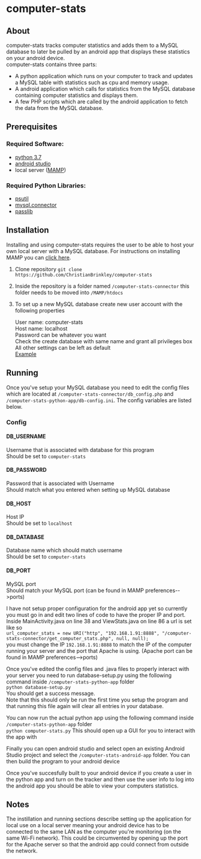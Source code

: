 # computer-stats

## About
computer-stats tracks computer statistics and adds them to a MySQL database to later be pulled by an android app that displays these statistics on your android device.   
computer-stats contains three parts: 
- A python application which runs on your computer to track and updates a MySQL table with statistics such as cpu and memory usage.
- A android application which calls for statistics from the MySQL database containing computer statistics and displays them.
- A few PHP scripts which are called by the android application to fetch the data from the MySQL database.

## Prerequisites

### Required Software:
- [python 3.7](https://www.python.org/downloads/release/python-370/)
- [android studio](https://developer.android.com/studio/)
- local server ([MAMP](https://www.mamp.info/en/))

### Required Python Libraries:
- [psutil](https://psutil.readthedocs.io/en/latest/)
- [mysql.connector](https://dev.mysql.com/doc/connector-python/en/)
- [passlib](https://passlib.readthedocs.io/en/stable/)

## Installation
Installing and using computer-stats requires the user to be able to host your own local server with a MySQL database. For instructions on installing MAMP you can [click here](https://documentation.mamp.info/).
1. Clone repository `git clone https://github.com/ChristianBrinkley/computer-stats`
2. Inside the repository is a folder named `/computer-stats-connector` this folder needs to be moved into `/MAMP/htdocs`
3. To set up a new MySQL database create new user account with the following properties

   User name: computer-stats  
   Host name: localhost  
   Password can be whatever you want  
   Check the create database with same name and grant all privileges box  
   All other settings can be left as default  
   [Example](https://i.imgur.com/TCdkgT2.png)

## Running
Once you've setup your MySQL database you need to edit the config files which are located at `/computer-stats-connector/db_config.php` and `/computer-stats-python-app/db-config.ini`. The config variables are listed below.

### Config
#### DB_USERNAME  
 Username that is associated with database for this program  
 Should be set to `computer-stats`  
#### DB_PASSWORD  
 Password that is associated with Username  
 Should match what you entered when setting up MySQL database  
#### DB_HOST  
 Host IP  
 Should be set to `localhost`  
#### DB_DATABASE  
 Database name which should match username  
 Should be set to `computer-stats`  
#### DB_PORT  
 MySQL port  
 Should match your MySQL port (can be found in MAMP preferences-->ports)


I have not setup proper configuration for the android app yet so currently you must go in and edit two lines of code to have the proper IP and port. Inside MainActivity.java on line 38 and ViewStats.java on line 86 a url is set like so  
`url_computer_stats = new URI("http", "192.168.1.91:8888", "/computer-stats-connector/get_computer_stats.php", null, null);`  
you must change the IP `192.168.1.91:8888` to match the IP of the computer running your server and the port that Apache is using. (Apache port can be found in MAMP preferences-->ports)

Once you've edited the config files and .java files to properly interact with your server you need to run database-setup.py using the following command inside `/computer-stats-python-app` folder  
`python database-setup.py`  
You should get a success message.  
Note that this should only be run the first time you setup the program and that running this file again will clear all entries in your database.

You can now run the actual python app using the following command inside `/computer-stats-python-app` folder  
`python computer-stats.py`
This should open up a GUI for you to interact with the app with

Finally you can open android studio and select open an existing Android Studio project and select the `/computer-stats-android-app` folder. You can then build the program to your android device

Once you've succesfully built to your android device if you create a user in the python app and turn on the tracker and then use the user info to log into the android app you should be able to view your computers statistics.

## Notes
The instillation and running sections describe setting up the application for local use on a local server meaning your android device has to be connected to the same LAN as the computer you're monitoring (on the same Wi-Fi network). This could be circumvented by opening up the port for the Apache server so that the android app could connect from outside the network.